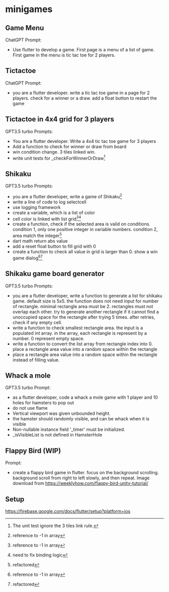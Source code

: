 # minigames

## Game Menu
ChatGPT
Prompt:
- Use flutter to develop a game. First page is a menu of a list of game. First game in the menu is tic tac toe for 2 players.

## Tictactoe
ChatGPT
Prompt:
- you are a flutter developer. write a tic tac toe game in a page for 2 players. check for a winner or a draw. add a float button to restart the game

## Tictactoe in 4x4 grid for 3 players
GPT3.5 turbo
Prompts:
- You are a flutter developer. Write a 4x4 tic tac toe game for 3 players
- Add a function to check for winner or draw from board
- win condition change. 3 tiles linked win.
- write unit tests for _checkForWinnerOrDraw[^1]

## Shikaku
GPT3.5 turbo
Prompts:
- you are a flutter developer, write a game of Shikaku[^2]
- write a line of code to log selectcell
- use logging framework
- create a variable, which is a list of color
- cell color is linked with list grid[^2][^3]
- create a function, check if the selected area is valid on conditions. condition 1, only one positive integer in variable numbers. condition 2, area match the integer[^4]
- dart math return abs value
- add a reset float button to fill grid with 0
- create a function to check all value in grid is larger than 0. show a win game dialog[^2][^4]

## Shikaku game board generator
GPT3.5 turbo
Prompts:
- you are a flutter developer, write a function to generate a list for shikaku game.
  default size is 5x5.
  the function does not need input for number of rectangle.
  minimal rectangle area must be 2.
  rectangles must not overlap each other.
  try to generate another rectangle if it cannot find a unoccupied space for the rectangle after trying 5 times.
  after retries, check if any empty cell.
- write a function to check smallest rectangle area. the input is a populated int array. in the array, each rectangle is represent by a number. 0 represent empty space.
- write a function to convert the list array from rectangle index into 0. place a rectangle area value into a random space within the rectangle
- place a rectangle area value into a random space within the rectangle instead of filling value.


## Whack a mole
GPT3.5 turbo
Prompt:
- as a flutter developer, code a whack a mole game with 1 player and 10 holes for hamsters to pop out
- do not use flame
- Vertical viewport was given unbounded height.
- the hamster should randomly visible, and can be whack when it is visible
- Non-nullable instance field '_timer' must be initialized.
- _isVisibleList is not defined in HamsterHole

## Flappy Bird (WIP)
Prompt:
- create a flappy bird game in flutter. focus on the background scrolling. background scroll from right to left slowly, and then repeat.
Image download from https://weeklyhow.com/flappy-bird-unity-tutorial/

[^1]: The unit test ignore the 3 tiles link rule.
[^2]: reference to -1 in array
[^3]: need to fix binding logic
[^4]: refactored

## Setup
https://firebase.google.com/docs/flutter/setup?platform=ios